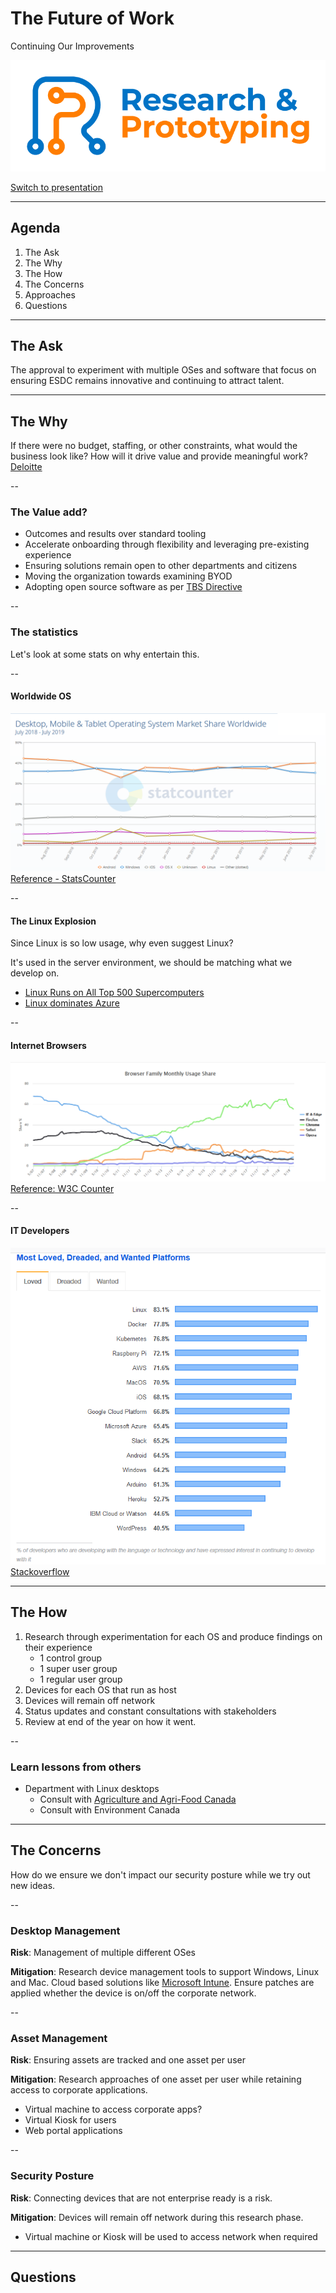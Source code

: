 # The Future of Work
Continuing Our Improvements 

![IT Research and Prototyping](https://github.com/sara-sabr/ITResearch-Prototyping/raw/master/assets/img/RP_Logo_Wordmark-EN.png)

[Switch to presentation](https://sara-sabr.github.io/util-presentation/presentation.html?gh-scope=sara-sabr/ITResearch-Prototyping&gh-file=topics/devices/presentation.md)

---

## Agenda

1. The Ask
2. The Why
3. The How
2. The Concerns
3. Approaches
4. Questions

---

## The Ask

The approval to experiment with multiple OSes and software that focus on ensuring ESDC remains innovative and continuing to attract talent.

---

## The Why

If there were no budget, staffing, or other constraints, what would the business look like? How will it drive value and provide meaningful work?  
[Deloitte](https://www2.deloitte.com/insights/us/en/focus/technology-and-the-future-of-work/tech-leaders-reimagining-work-workforce-workplace.html?id=us:2el:3lk:4di_gl:5eng:6di&range=4/207/3/1/3/43/84/0:1,4/207/3/1/3/43/84/0:145)

--

### The Value add?

- Outcomes and results over standard tooling
- Accelerate onboarding through flexibility and leveraging pre-existing experience
- Ensuring solutions remain open to other departments and citizens
- Moving the organization towards examining BYOD
- Adopting open source software as per [TBS Directive](https://www.tbs-sct.gc.ca/pol/doc-eng.aspx?id=15249#claC.2.3.8)

--

### The statistics

Let's look at some stats on why entertain this.

--

#### Worldwide OS

![OS Stat](https://github.com/sara-sabr/ITResearch-Prototyping/raw/master/topics/devices/assets/os-2019-07.png)  
[Reference - StatsCounter](https://gs.statcounter.com/os-market-share/desktop-mobile-tablet/worldwide/#monthly-201807-201907)

--

#### The Linux Explosion

Since Linux is so low usage, why even suggest Linux?

It's used in the server environment, we should be matching what we develop on.

- [Linux Runs on All Top 500 Supercomputers](https://itsfoss.com/linux-runs-top-supercomputers/)
- [Linux dominates Azure](https://www.zdnet.com/article/linux-now-dominates-azure/)

--

#### Internet Browsers

![Browser Stat](https://github.com/sara-sabr/ITResearch-Prototyping/raw/master/topics/devices/assets/browsers-2019-07.png)  
[Reference: W3C Counter](https://www.w3counter.com/trends)

--

#### IT Developers

![Most Loved Environment](https://github.com/sara-sabr/ITResearch-Prototyping/raw/master/topics/devices/assets/2019-stackoverflow-dev.png)  
[Stackoverflow](https://insights.stackoverflow.com/survey/2019/#technology-_-most-loved-dreaded-and-wanted-platforms)

---

## The How

1. Research through experimentation for each OS and produce findings on their experience
   - 1 control group
   - 1 super user group
   - 1 regular user group
2. Devices for each OS that run as host
3. Devices will remain off network
4. Status updates and constant consultations with stakeholders 
5. Review at end of the year on how it went.

-- 
### Learn lessons from others

- Department with Linux desktops
   - Consult with [Agriculture and Agri-Food Canada](https://gcconnex.gc.ca/file/download/24621373) 
   - Consult with Environment Canada

---

## The Concerns

How do we ensure we don't impact our security posture while we try out new ideas.

--

### Desktop Management

**Risk**: Management of multiple different OSes

**Mitigation**: Research device management tools to support Windows, Linux and Mac. Cloud based solutions like [Microsoft Intune](https://www.microsoft.com/en-us/microsoft-365/enterprise-mobility-security/microsoft-intune). Ensure patches are applied whether the device is on/off the corporate network.

--

### Asset Management

**Risk**: Ensuring assets are tracked and one asset per user

**Mitigation**: Research approaches of one asset per user while retaining access to corporate applications.
- Virtual machine to access corporate apps?
- Virtual Kiosk for users
- Web portal applications

--

### Security Posture

**Risk**: Connecting devices that are not enterprise ready is a risk.

**Mitigation**: Devices will remain off network during this research phase.
- Virtual machine or Kiosk will be used to access network when required

---

## Questions
